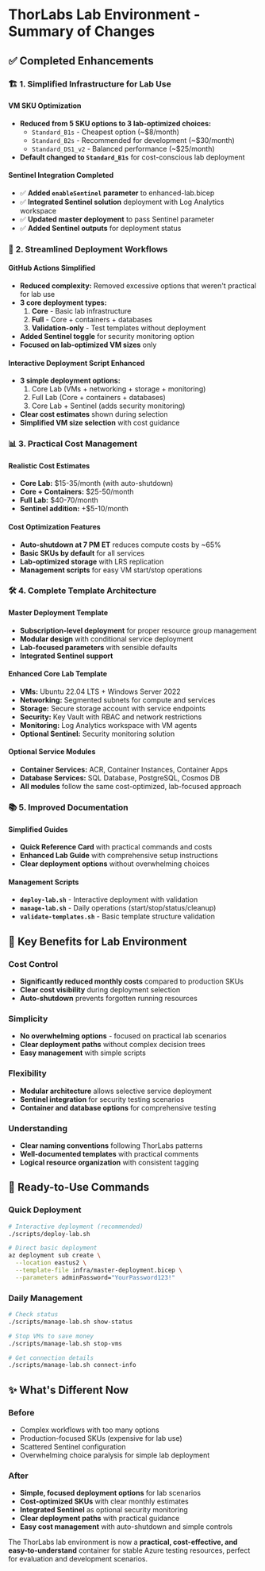 # ThorLabs Lab Environment - Summary of Changes

## ✅ **Completed Enhancements**

### 🏗️ **1. Simplified Infrastructure for Lab Use**

#### **VM SKU Optimization**
- **Reduced from 5 SKU options to 3 lab-optimized choices:**
  - `Standard_B1s` - Cheapest option (~$8/month)
  - `Standard_B2s` - Recommended for development (~$30/month) 
  - `Standard_DS1_v2` - Balanced performance (~$25/month)
- **Default changed to `Standard_B1s`** for cost-conscious lab deployment

#### **Sentinel Integration Completed** 
- ✅ **Added `enableSentinel` parameter** to enhanced-lab.bicep
- ✅ **Integrated Sentinel solution** deployment with Log Analytics workspace
- ✅ **Updated master deployment** to pass Sentinel parameter
- ✅ **Added Sentinel outputs** for deployment status

### 🚀 **2. Streamlined Deployment Workflows**

#### **GitHub Actions Simplified**
- **Reduced complexity:** Removed excessive options that weren't practical for lab use
- **3 core deployment types:**
  1. **Core** - Basic lab infrastructure  
  2. **Full** - Core + containers + databases
  3. **Validation-only** - Test templates without deployment
- **Added Sentinel toggle** for security monitoring option
- **Focused on lab-optimized VM sizes** only

#### **Interactive Deployment Script Enhanced**
- **3 simple deployment options:**
  1. Core Lab (VMs + networking + storage + monitoring)
  2. Full Lab (Core + containers + databases)  
  3. Core Lab + Sentinel (adds security monitoring)
- **Clear cost estimates** shown during selection
- **Simplified VM size selection** with cost guidance

### 📊 **3. Practical Cost Management**

#### **Realistic Cost Estimates**
- **Core Lab:** $15-35/month (with auto-shutdown)
- **Core + Containers:** $25-50/month
- **Full Lab:** $40-70/month
- **Sentinel addition:** +$5-10/month

#### **Cost Optimization Features**
- **Auto-shutdown at 7 PM ET** reduces compute costs by ~65%
- **Basic SKUs by default** for all services
- **Lab-optimized storage** with LRS replication
- **Management scripts** for easy VM start/stop operations

### 🛠️ **4. Complete Template Architecture**

#### **Master Deployment Template**
- **Subscription-level deployment** for proper resource group management
- **Modular design** with conditional service deployment
- **Lab-focused parameters** with sensible defaults
- **Integrated Sentinel support**

#### **Enhanced Core Lab Template**  
- **VMs:** Ubuntu 22.04 LTS + Windows Server 2022
- **Networking:** Segmented subnets for compute and services
- **Storage:** Secure storage account with service endpoints
- **Security:** Key Vault with RBAC and network restrictions
- **Monitoring:** Log Analytics workspace with VM agents
- **Optional Sentinel:** Security monitoring solution

#### **Optional Service Modules**
- **Container Services:** ACR, Container Instances, Container Apps
- **Database Services:** SQL Database, PostgreSQL, Cosmos DB
- **All modules** follow the same cost-optimized, lab-focused approach

### 📚 **5. Improved Documentation**

#### **Simplified Guides**
- **Quick Reference Card** with practical commands and costs
- **Enhanced Lab Guide** with comprehensive setup instructions
- **Clear deployment options** without overwhelming choices

#### **Management Scripts**
- **`deploy-lab.sh`** - Interactive deployment with validation
- **`manage-lab.sh`** - Daily operations (start/stop/status/cleanup)
- **`validate-templates.sh`** - Basic template structure validation

## 🎯 **Key Benefits for Lab Environment**

### **Cost Control**
- **Significantly reduced monthly costs** compared to production SKUs
- **Clear cost visibility** during deployment selection
- **Auto-shutdown** prevents forgotten running resources

### **Simplicity**
- **No overwhelming options** - focused on practical lab scenarios
- **Clear deployment paths** without complex decision trees
- **Easy management** with simple scripts

### **Flexibility**
- **Modular architecture** allows selective service deployment
- **Sentinel integration** for security testing scenarios
- **Container and database options** for comprehensive testing

### **Understanding**
- **Clear naming conventions** following ThorLabs patterns
- **Well-documented templates** with practical comments
- **Logical resource organization** with consistent tagging

## 🔧 **Ready-to-Use Commands**

### **Quick Deployment**
```bash
# Interactive deployment (recommended)
./scripts/deploy-lab.sh

# Direct basic deployment
az deployment sub create \
  --location eastus2 \
  --template-file infra/master-deployment.bicep \
  --parameters adminPassword="YourPassword123!"
```

### **Daily Management**
```bash
# Check status
./scripts/manage-lab.sh show-status

# Stop VMs to save money
./scripts/manage-lab.sh stop-vms

# Get connection details
./scripts/manage-lab.sh connect-info
```

## ✨ **What's Different Now**

### **Before**
- Complex workflows with too many options
- Production-focused SKUs (expensive for lab use)
- Scattered Sentinel configuration
- Overwhelming choice paralysis for simple lab deployment

### **After**  
- **Simple, focused deployment options** for lab scenarios
- **Cost-optimized SKUs** with clear monthly estimates
- **Integrated Sentinel** as optional security monitoring
- **Clear deployment paths** with practical guidance
- **Easy cost management** with auto-shutdown and simple controls

The ThorLabs lab environment is now a **practical, cost-effective, and easy-to-understand** container for stable Azure testing resources, perfect for evaluation and development scenarios.
